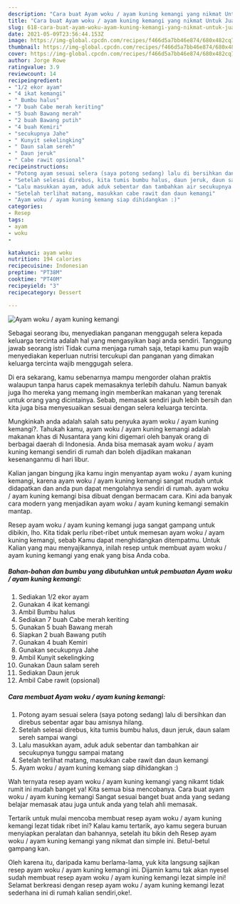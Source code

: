 ```yaml
---
description: "Cara buat Ayam woku / ayam kuning kemangi yang nikmat Untuk Jualan"
title: "Cara buat Ayam woku / ayam kuning kemangi yang nikmat Untuk Jualan"
slug: 618-cara-buat-ayam-woku-ayam-kuning-kemangi-yang-nikmat-untuk-jualan
date: 2021-05-09T23:56:44.153Z
image: https://img-global.cpcdn.com/recipes/f466d5a7bb46e874/680x482cq70/ayam-woku-ayam-kuning-kemangi-foto-resep-utama.jpg
thumbnail: https://img-global.cpcdn.com/recipes/f466d5a7bb46e874/680x482cq70/ayam-woku-ayam-kuning-kemangi-foto-resep-utama.jpg
cover: https://img-global.cpcdn.com/recipes/f466d5a7bb46e874/680x482cq70/ayam-woku-ayam-kuning-kemangi-foto-resep-utama.jpg
author: Jorge Rowe
ratingvalue: 3.9
reviewcount: 14
recipeingredient:
- "1/2 ekor ayam"
- "4 ikat kemangi"
- " Bumbu halus"
- "7 buah Cabe merah keriting"
- "5 buah Bawang merah"
- "2 buah Bawang putih"
- "4 buah Kemiri"
- "secukupnya Jahe"
- " Kunyit sekelingking"
- " Daun salam sereh"
- " Daun jeruk"
- " Cabe rawit opsional"
recipeinstructions:
- "Potong ayam sesuai selera (saya potong sedang) lalu di bersihkan dan direbus sebentar agar bau amisnya hilang."
- "Setelah selesai direbus, kita tumis bumbu halus, daun jeruk, daun salam sereh sampai wangi"
- "Lalu masukkan ayam, aduk aduk sebentar dan tambahkan air secukupnya tunggu sampai matang"
- "Setelah terlihat matang, masukkan cabe rawit dan daun kemangi"
- "Ayam woku / ayam kuning kemang siap dihidangkan :)"
categories:
- Resep
tags:
- ayam
- woku
- 

katakunci: ayam woku  
nutrition: 194 calories
recipecuisine: Indonesian
preptime: "PT38M"
cooktime: "PT40M"
recipeyield: "3"
recipecategory: Dessert

---
```



![Ayam woku / ayam kuning kemangi](https://img-global.cpcdn.com/recipes/f466d5a7bb46e874/680x482cq70/ayam-woku-ayam-kuning-kemangi-foto-resep-utama.jpg)

Sebagai seorang ibu, menyediakan panganan menggugah selera kepada keluarga tercinta adalah hal yang mengasyikan bagi anda sendiri. Tanggung jawab seorang istri Tidak cuma menjaga rumah saja, tetapi kamu pun wajib menyediakan keperluan nutrisi tercukupi dan panganan yang dimakan keluarga tercinta wajib menggugah selera.

Di era  sekarang, kamu sebenarnya mampu mengorder olahan praktis walaupun tanpa harus capek memasaknya terlebih dahulu. Namun banyak juga lho mereka yang memang ingin memberikan makanan yang terenak untuk orang yang dicintainya. Sebab, memasak sendiri jauh lebih bersih dan kita juga bisa menyesuaikan sesuai dengan selera keluarga tercinta. 



Mungkinkah anda adalah salah satu penyuka ayam woku / ayam kuning kemangi?. Tahukah kamu, ayam woku / ayam kuning kemangi adalah makanan khas di Nusantara yang kini digemari oleh banyak orang di berbagai daerah di Indonesia. Anda bisa memasak ayam woku / ayam kuning kemangi sendiri di rumah dan boleh dijadikan makanan kesenanganmu di hari libur.

Kalian jangan bingung jika kamu ingin menyantap ayam woku / ayam kuning kemangi, karena ayam woku / ayam kuning kemangi sangat mudah untuk didapatkan dan anda pun dapat mengolahnya sendiri di rumah. ayam woku / ayam kuning kemangi bisa dibuat dengan bermacam cara. Kini ada banyak cara modern yang menjadikan ayam woku / ayam kuning kemangi semakin mantap.

Resep ayam woku / ayam kuning kemangi juga sangat gampang untuk dibikin, lho. Kita tidak perlu ribet-ribet untuk memesan ayam woku / ayam kuning kemangi, sebab Kamu dapat menghidangkan ditempatmu. Untuk Kalian yang mau menyajikannya, inilah resep untuk membuat ayam woku / ayam kuning kemangi yang enak yang bisa Anda coba.

<!--inarticleads1-->

##### Bahan-bahan dan bumbu yang dibutuhkan untuk pembuatan Ayam woku / ayam kuning kemangi:

1. Sediakan 1/2 ekor ayam
1. Gunakan 4 ikat kemangi
1. Ambil  Bumbu halus
1. Sediakan 7 buah Cabe merah keriting
1. Gunakan 5 buah Bawang merah
1. Siapkan 2 buah Bawang putih
1. Gunakan 4 buah Kemiri
1. Gunakan secukupnya Jahe
1. Ambil  Kunyit sekelingking
1. Gunakan  Daun salam sereh
1. Sediakan  Daun jeruk
1. Ambil  Cabe rawit (opsional)




<!--inarticleads2-->

##### Cara membuat Ayam woku / ayam kuning kemangi:

1. Potong ayam sesuai selera (saya potong sedang) lalu di bersihkan dan direbus sebentar agar bau amisnya hilang.
1. Setelah selesai direbus, kita tumis bumbu halus, daun jeruk, daun salam sereh sampai wangi
1. Lalu masukkan ayam, aduk aduk sebentar dan tambahkan air secukupnya tunggu sampai matang
1. Setelah terlihat matang, masukkan cabe rawit dan daun kemangi
1. Ayam woku / ayam kuning kemang siap dihidangkan :)




Wah ternyata resep ayam woku / ayam kuning kemangi yang nikamt tidak rumit ini mudah banget ya! Kita semua bisa mencobanya. Cara buat ayam woku / ayam kuning kemangi Sangat sesuai banget buat anda yang sedang belajar memasak atau juga untuk anda yang telah ahli memasak.

Tertarik untuk mulai mencoba membuat resep ayam woku / ayam kuning kemangi lezat tidak ribet ini? Kalau kamu tertarik, ayo kamu segera buruan menyiapkan peralatan dan bahannya, setelah itu bikin deh Resep ayam woku / ayam kuning kemangi yang nikmat dan simple ini. Betul-betul gampang kan. 

Oleh karena itu, daripada kamu berlama-lama, yuk kita langsung sajikan resep ayam woku / ayam kuning kemangi ini. Dijamin kamu tak akan nyesel sudah membuat resep ayam woku / ayam kuning kemangi lezat simple ini! Selamat berkreasi dengan resep ayam woku / ayam kuning kemangi lezat sederhana ini di rumah kalian sendiri,oke!.

